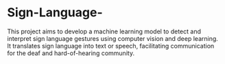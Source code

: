 # Sign-Language-
This project aims to develop a machine learning model to detect and interpret sign language gestures using computer vision and deep learning. It translates sign language into text or speech, facilitating communication for the deaf and hard-of-hearing community.
